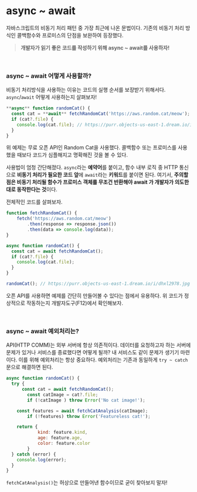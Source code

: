 # async ~ await

자바스크립트의 비동기 처리 패턴 중 가장 최근에 나온 문법이다.
기존의 비동기 처리 방식인 콜백함수와 프로미스의 단점을 보완하여 등장했다.

> **개발자가 읽기 좋은 코드를 작성하기 위해 async ~ await를 사용하자!**

<br />

### async ~ await 어떻게 사용할까?

비동기 처리방식을 사용하는 이유는 코드의 실행 순서를 보장받기 위해서다.
`async`/`await` 어떻게 사용하는지 살펴보자!

```jsx
**async** function randomCat() {
  const cat = **await** fetchRandomCat('https://aws.random.cat/meow');
  if (cat?.file) {
    console.log(cat.file); // https://purr.objects-us-east-1.dream.io/i/TNf3B.jpg
  }
}
```

위 예제는 무료 오픈 API인 Random Cat을 사용했다. 콜백함수 또는 프로미스를 사용했을 때보다 코드가 심플해지고 명확해진 것을 볼 수 있다.

사용법이 엄청 간단해졌다. `async`라는 **예약어**를 붙이고, 함수 내부 로직 중 HTTP 통신으로 **비동기 처리가 필요한 코드 앞**에 `await`라는 **키워드**를 붙이면 된다. 여기서, **주의할 점은 비동기 처리될 함수가 프로미스 객체를 무조건 반환해야 await 가 개발자가 의도한 대로 동작한다는 것**이다.

전체적인 코드를 살펴보자.

```jsx
function fetchRandomCat() {
    fetch('https://aws.random.cat/meow')
        .then(response => response.json())
        .then(data => console.log(data));
}

async function randomCat() {
  const cat = await fetchRandomCat();
  if (cat?.file) {
    console.log(cat.file);
  }
}

randomCat(); // https://purr.objects-us-east-1.dream.io/i/dhxl2978.jpg
```

오픈 API를 사용하면 예제를 간단히 만들어볼 수 있다는 점에서 유용하다. 위 코드가 정상적으로 작동하는지 개발자도구(F12)에서 확인해보자.

<br />

### async ~ await 예외처리는?

API(HTTP COMM)는 외부 서버에 항상 의존적이다. 데이터를 요청하고자 하는 서버에 문제가 있거나 서비스를 종료했다면 어떻게 될까? 내 서비스도 같이 문제가 생기기 마련이다. 이를 위해 예외처리는 항상 중요하다. 예외처리는 기존과 동일하게 `try ~ catch`문으로 해결하면 된다.

```jsx
async function randomCat() {
  try {
	  const cat = await fetchRandomCat();
		const catImage = cat?.file;
		if (!catImage ) throw Error('No cat image!');

    const features = await fetchCatAnalysis(catImage);
		if (!features) throw Error('Featureless cat!');

    return {
			kind: feature.kind,
			age: feature.age,
			color: feature.color
		}
  } catch (error) {
    console.log(error);
  }
}
```

`fetchCatAnalysis()`는 허상으로 만들어낸 함수이므로 굳이 찾아보지 말자!